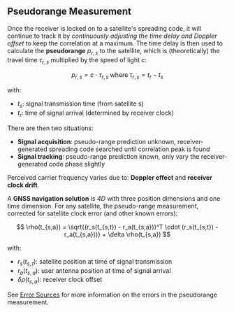 ## Pseudorange Measurement

Once the receiver is locked on to a satellite's spreading code, it will continue to track it by *continuously adjusting the time delay and Doppler offset* to keep the correlation at a maximum. The time delay is then used to calculate the **pseudorange** $p_{r,s}$ to the satellite, which is (theoretically) the travel time $\tau_{r,s}$ multiplied by the speed of light $c$:

$$
p_{r,s} = c \cdot \tau_{r,s} \; \text{where} \; \tau_{r,s} = t_{r} - t_{s}
$$

with:

* $t_{s}$: signal transmission time (from satellite s)  
* $t_{r}$: time of signal arrival (determined by receiver clock)

There are then two situations:

* **Signal acquisition**: pseudo-range prediction unknown, receiver-generated spreading code searched until correlation peak is found  
* **Signal tracking**: pseudo-range prediction known, only vary the receiver-generated code phase slightly

Perceived carrier frequency varies due to: **Doppler effect** and **receiver clock drift**.

A **GNSS navigation solution** is *4D* with three position dimensions and one time dimension. For any satellite, the pseudo-range measurement, corrected for satellite clock error (and other known errors):

$$
\rho(t_{s,a}) = \sqrt{(r_s(t_{s,t}) - r_a(t_{s,a}))^T \cdot (r_s(t_{s,t}) - r_a(t_{s,a}))} + \delta \rho(t_{s,a})
$$

with:

* $r_s(t_{s,t})$: satellite position at time of signal transmission
* $r_a(t_{s,a})$: user antenna position at time of signal arrival
* $\delta \rho(t_{s,a})$: receiver clock offset

See [Error Sources](../gnss_performance/error_sources.md) for more information on the errors in the pseudorange measurement.
